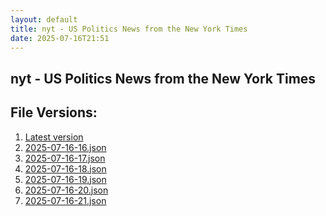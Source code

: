 ```yaml
---
layout: default
title: nyt - US Politics News from the New York Times
date: 2025-07-16T21:51
---
```


## nyt - US Politics News from the New York Times

<div id="data-chart"></div>
<div id="data-table"></div>
<script>
document.addEventListener('DOMContentLoaded', function(){
  document.getElementById('data-table').textContent = 'This source isn't supported for tables yet.';
});
</script>

## File Versions:
1. [Latest version](./latest.json)
2. [2025-07-16-16.json](./2025-07-16-16.json)
3. [2025-07-16-17.json](./2025-07-16-17.json)
4. [2025-07-16-18.json](./2025-07-16-18.json)
5. [2025-07-16-19.json](./2025-07-16-19.json)
6. [2025-07-16-20.json](./2025-07-16-20.json)
7. [2025-07-16-21.json](./2025-07-16-21.json)
